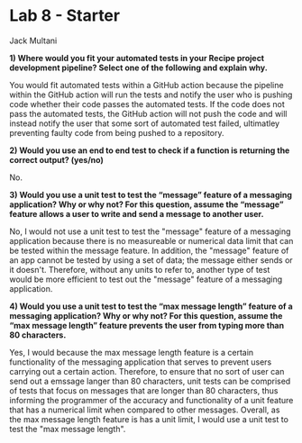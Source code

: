 # Lab 8 - Starter
Jack Multani

**1) Where would you fit your automated tests in your Recipe project development pipeline? Select one of the following and explain why.**
   
   You would fit automated tests within a GitHub action because the pipeline within the GitHub action will run the tests and notify the user who is pushing code whether their code passes the automated tests. If the code does not pass the automated tests, the GitHub action will not push the code and will instead notify the user that some sort of automated test failed, ultimatley preventing faulty code from being pushed to a repository. 


**2) Would you use an end to end test to check if a function is returning the correct output? (yes/no)**
   
   No.


**3) Would you use a unit test to test the “message” feature of a messaging application? Why or why not? For this question, assume the “message” feature allows a user to write and send a message to another user.**
   
   No, I would not use a unit test to test the "message" feature of a messaging application because there is no measureable or numerical data limit that can be tested within the message feature. In addition, the "message" feature of an app cannot be tested by using a set of data; the message either sends or it doesn't. Therefore, without any units to refer to, another type of test would be more efficient to test out the "message" feature of a messaging application.


**4) Would you use a unit test to test the “max message length” feature of a messaging application? Why or why not? For this question, assume the “max message length” feature prevents the user from typing more than 80 characters.**
   
   Yes, I would because the max message length feature is a certain functionality of the messaging application that serves to prevent users carrying out a certain action. Therefore, to ensure that no sort of user can send out a emssage langer than 80 characters, unit tests can be comprised of tests that focus on messages that are longer than 80 characters, thus informing the programmer of the accuracy and functionality of a unit feature that has a numerical limit when compared to other messages. Overall, as the max message length feature is has a unit limit, I would use a unit test to test the "max message length".